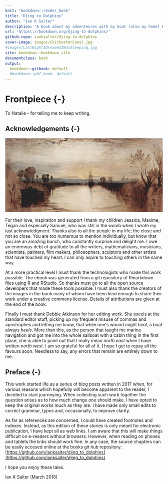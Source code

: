 ```yaml
---
knit: "bookdown::render_book"
title: "Djing to Dolphins"
author: "Ian K Salter"
description: "A book about my adventeures with my boat (also my home) Kite in 2017"
url: 'https\://bookdown.org/djing-to-dolphins/'
github-repo: ianksalter/djing-to-dolphins
cover-image: images/ChichesterCanal.jpg
#images/LastNightIDreamedIWasSleeping.jpg
site: bookdown::bookdown_site
documentclass: book
output:
  bookdown::gitbook: default
  #bookdown::pdf_book: default
---
```


# Frontpiece {-}

To Natalie - for telling me to keep writing. 


## Acknowledgements {-}

![*Chichester Canal (1828) J.M.W. Turner*](images/ChichesterCanal.jpg "Chichester Canal")

For their love, inspiration and support I thank my children Jessica, Maxime, Tegan and especially Samuel, who was still in the womb when I wrote my last acknowledgment. Thanks also to all the people in my life; the close and not so close. You are too numerous to mention individually, but know that you are an amazing bunch, who constantly surprise and delight me. I owe an enormous debt of gratitude to all the writers, mathematicians, musicians, scientists, painters, film makers, philosophers, sculptors and other artists that have touched my heart. I can only aspire to touching others in the same way. 

At a more practical level I must thank the technologists who made this work possible. The ebook was generated from a git repository of Rmarkdown files using R and RStudio. So thanks must go to all the open source developers that made these tools possible. I must also thank the creators of the images in the book many of whom have been kind enough to share their work under a creative commons license. Details of attributions are given at the end of the book. 

Finally I must thank Debbie Atkinson for her editing work. She excels at the standard editor stuff, picking up my frequent misuse of commas and apostrophes and letting me know, that while one's wound might *heal*, a boat always *heels*. More than this, as the person that taught me marine navigation and got me into the whole sailboat with a cabin thing in the first place, she is able to point out that I really mean *north east* when I have written *north west*. I am so grateful for all of it. I hope I get to repay all the favours soon. Needless to say, any errors that remain are entirely down to me.


## Preface {-}

This work started life as a series of blog posts written in 2017 when, for various reasons which hopefully will become apparent to the reader, I decided to start journeying. When collecting such work together the question arises as to how much change one should make. I have opted to keep the original works much as they are. I have made only small edits to correct grammar, typos and, occasionally, to improve clarity. 

As far as references are concerned, I could have created footnotes and indexes. Instead, as this edition of these stories is only meant for electronic publication, I have kept all as web links. I am aware that this will make things difficult on e-readers without browsers. However, when reading on phones and tablets the links should work fine. In any case, the source chapters can be easily accesed online at the books git hub repository: [https://github.com/ianksalter/djing_to_dolphins](https://github.com/ianksalter/djing_to_dolphins)

I hope you enjoy these tales.

Ian K Salter (March 2018)


<!-- If you need PDF output, uncomment bookdown::pdf_book above in YAML. You will need a LaTeX installation, e.g., https://yihui.name/tinytex/ -->
